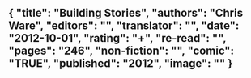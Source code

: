 {
 "title": "Building Stories",
 "authors": "Chris Ware",
 "editors": "",
 "translator": "",
 "date": "2012-10-01",
 "rating": "+",
 "re-read": "",
 "pages": "246",
 "non-fiction": "",
 "comic": "TRUE",
 "published": "2012",
 "image": ""
}
---

